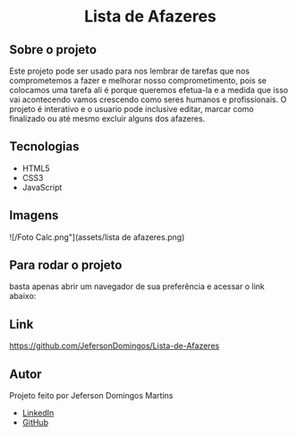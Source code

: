 # <h1 align="center">  Lista de Afazeres </h1>

## <b>Sobre o projeto</b> </br>
Este projeto pode ser usado para nos lembrar de tarefas que nos comprometemos a fazer e melhorar nosso comprometimento,
pois se colocamos uma tarefa ali é porque queremos efetua-la e a medida que isso vai acontecendo vamos crescendo como seres humanos e profissionais. O projeto é interativo e o usuario pode inclusive editar, marcar como finalizado ou até mesmo excluir alguns dos afazeres.

## Tecnologias

- HTML5</br>
- CSS3</br>
- JavaScript

## Imagens

![/Foto Calc.png"](assets/lista de afazeres.png)

## Para rodar o projeto

basta apenas abrir um navegador de sua preferência e acessar o link abaixo:

## Link
https://github.com/JefersonDomingos/Lista-de-Afazeres

## Autor
Projeto feito por Jeferson Domingos Martins

- [LinkedIn](https://www.linkedin.com/in/jefersondomingos)</br>
- [GitHub](https://github.com/JefersonDomingos)
